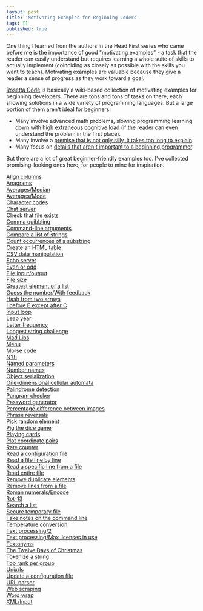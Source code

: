 ```yaml
---
layout: post
title: 'Motivating Examples for Beginning Coders'
tags: []
published: true
---
```


One thing I learned from the authors in the Head First series who came before me is the importance of good "motivating examples" - a task that the reader can easily understand but requires learning a whole suite of skills to actually implement (coinciding as closely as possible with the skills you want to teach). Motivating examples are valuable because they give a reader a sense of progress as they work toward a goal.

[Rosetta Code](http://rosettacode.org/wiki/Category:Programming_Tasks) is basically a wiki-based collection of motivating examples for beginning developers. There are tons and tons of tasks on there, each showing solutions in a wide variety of programming languages. But a large portion of them aren't ideal for beginners:

* Many involve advanced math problems, slowing programming learning down with high [extraneous cognitive load](https://en.wikipedia.org/wiki/Cognitive_load#Extraneous) (if the reader can even understand the problem in the first place).
* Many involve a [premise that is not only silly, it takes too long to explain](http://rosettacode.org/wiki/Sailors,_coconuts_and_a_monkey_problem).
* Many focus on [details that aren't important to a beginning programmer](http://rosettacode.org/wiki/Category:Sorting_Algorithms).

But there are a lot of great beginner-friendly examples too. I've collected promising-looking ones here, for people to mine for inspiration.

<DL><p>
        <DT><A HREF="http://rosettacode.org/wiki/Align_columns">Align columns</A>
        <DT><A HREF="http://rosettacode.org/wiki/Anagrams">Anagrams</A>
        <DT><A HREF="http://rosettacode.org/wiki/Averages/Median">Averages/Median</A>
        <DT><A HREF="http://rosettacode.org/wiki/Averages/Mode">Averages/Mode</A>
        <DT><A HREF="http://rosettacode.org/wiki/Character_codes">Character codes</A>
        <DT><A HREF="http://rosettacode.org/wiki/Chat_server">Chat server</A>
        <DT><A HREF="http://rosettacode.org/wiki/Check_that_file_exists">Check that file exists</A>
        <DT><A HREF="http://rosettacode.org/wiki/Comma_quibbling">Comma quibbling</A>
        <DT><A HREF="http://rosettacode.org/wiki/Command-line_arguments">Command-line arguments</A>
        <DT><A HREF="http://rosettacode.org/wiki/Compare_a_list_of_strings">Compare a list of strings</A>
        <DT><A HREF="http://rosettacode.org/wiki/Count_occurrences_of_a_substring">Count occurrences of a substring</A>
        <DT><A HREF="http://rosettacode.org/wiki/Create_an_HTML_table">Create an HTML table</A>
        <DT><A HREF="http://rosettacode.org/wiki/CSV_data_manipulation">CSV data manipulation</A>
        <DT><A HREF="http://rosettacode.org/wiki/Echo_server">Echo server</A>
        <DT><A HREF="http://rosettacode.org/wiki/Even_or_odd">Even or odd</A>
        <DT><A HREF="http://rosettacode.org/wiki/File_input/output">File input/output</A>
        <DT><A HREF="http://rosettacode.org/wiki/File_size">File size</A>
        <DT><A HREF="http://rosettacode.org/wiki/Greatest_element_of_a_list">Greatest element of a list</A>
        <DT><A HREF="http://rosettacode.org/wiki/Guess_the_number/With_feedback">Guess the number/With feedback</A>
        <DT><A HREF="http://rosettacode.org/wiki/Hash_from_two_arrays">Hash from two arrays</A>
        <DT><A HREF="http://rosettacode.org/wiki/I_before_E_except_after_C">I before E except after C</A>
        <DT><A HREF="http://rosettacode.org/wiki/Input_loop">Input loop</A>
        <DT><A HREF="http://rosettacode.org/wiki/Leap_year">Leap year</A>
        <DT><A HREF="http://rosettacode.org/wiki/Letter_frequency">Letter frequency</A>
        <DT><A HREF="http://rosettacode.org/wiki/Longest_string_challenge">Longest string challenge</A>
        <DT><A HREF="http://rosettacode.org/wiki/Mad_Libs">Mad Libs</A>
        <DT><A HREF="http://rosettacode.org/wiki/Menu">Menu</A>
        <DT><A HREF="http://rosettacode.org/wiki/Morse_code">Morse code</A>
        <DT><A HREF="http://rosettacode.org/wiki/N%27th">N&#39;th</A>
        <DT><A HREF="http://rosettacode.org/wiki/Named_parameters">Named parameters</A>
        <DT><A HREF="http://rosettacode.org/wiki/Number_names">Number names</A>
        <DT><A HREF="http://rosettacode.org/wiki/Object_serialization">Object serialization</A>
        <DT><A HREF="http://rosettacode.org/wiki/One-dimensional_cellular_automata">One-dimensional cellular automata</A>
        <DT><A HREF="http://rosettacode.org/wiki/Palindrome_detection">Palindrome detection</A>
        <DT><A HREF="http://rosettacode.org/wiki/Pangram_checker">Pangram checker</A>
        <DT><A HREF="http://rosettacode.org/wiki/Password_generator">Password generator</A>
        <DT><A HREF="http://rosettacode.org/wiki/Percentage_difference_between_images">Percentage difference between images</A>
        <DT><A HREF="http://rosettacode.org/wiki/Phrase_reversals">Phrase reversals</A>
        <DT><A HREF="http://rosettacode.org/wiki/Pick_random_element">Pick random element</A>
        <DT><A HREF="http://rosettacode.org/wiki/Pig_the_dice_game">Pig the dice game</A>
        <DT><A HREF="http://rosettacode.org/wiki/Playing_cards">Playing cards</A>
        <DT><A HREF="http://rosettacode.org/wiki/Plot_coordinate_pairs">Plot coordinate pairs</A>
        <DT><A HREF="http://rosettacode.org/wiki/Rate_counter">Rate counter</A>
        <DT><A HREF="http://rosettacode.org/wiki/Read_a_configuration_file">Read a configuration file</A>
        <DT><A HREF="http://rosettacode.org/wiki/Read_a_file_line_by_line">Read a file line by line</A>
        <DT><A HREF="http://rosettacode.org/wiki/Read_a_specific_line_from_a_file">Read a specific line from a file</A>
        <DT><A HREF="http://rosettacode.org/wiki/Read_entire_file">Read entire file</A>
        <DT><A HREF="http://rosettacode.org/wiki/Remove_duplicate_elements">Remove duplicate elements</A>
        <DT><A HREF="http://rosettacode.org/wiki/Remove_lines_from_a_file">Remove lines from a file</A>
        <DT><A HREF="http://rosettacode.org/wiki/Roman_numerals/Encode">Roman numerals/Encode</A>
        <DT><A HREF="http://rosettacode.org/wiki/Rot-13">Rot-13</A>
        <DT><A HREF="http://rosettacode.org/wiki/Search_a_list">Search a list</A>
        <DT><A HREF="http://rosettacode.org/wiki/Secure_temporary_file">Secure temporary file</A>
        <DT><A HREF="http://rosettacode.org/wiki/Take_notes_on_the_command_line">Take notes on the command line</A>
        <DT><A HREF="http://rosettacode.org/wiki/Temperature_conversion">Temperature conversion</A>
        <DT><A HREF="http://rosettacode.org/wiki/Text_processing/2">Text processing/2</A>
        <DT><A HREF="http://rosettacode.org/wiki/Text_processing/Max_licenses_in_use">Text processing/Max licenses in use</A>
        <DT><A HREF="http://rosettacode.org/wiki/Textonyms">Textonyms</A>
        <DT><A HREF="http://rosettacode.org/wiki/The_Twelve_Days_of_Christmas">The Twelve Days of Christmas</A>
        <DT><A HREF="http://rosettacode.org/wiki/Tokenize_a_string">Tokenize a string</A>
        <DT><A HREF="http://rosettacode.org/wiki/Top_rank_per_group">Top rank per group</A>
        <DT><A HREF="http://rosettacode.org/wiki/Unix/ls">Unix/ls</A>
        <DT><A HREF="http://rosettacode.org/wiki/Update_a_configuration_file">Update a configuration file</A>
        <DT><A HREF="http://rosettacode.org/wiki/URL_parser">URL parser</A>
        <DT><A HREF="http://rosettacode.org/wiki/Web_scraping">Web scraping</A>
        <DT><A HREF="http://rosettacode.org/wiki/Word_wrap">Word wrap</A>
        <DT><A HREF="http://rosettacode.org/wiki/XML/Input">XML/Input</A>
